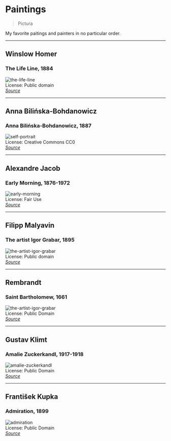 # Paintings
> Pictura
 
My favorite paitings and painters in no particular order.

---

## Winslow Homer
### The Life Line, 1884
![the-life-line](https://uploads6.wikiart.org/images/winslow-homer/the-life-line.jpg)  
License: Public domain  
*[Source](https://www.wikiart.org/en/winslow-homer/the-life-line)*

---

## Anna Bilińska-Bohdanowicz
### Anna Bilińska-Bohdanowicz, 1887
![self-portrait](https://upload.wikimedia.org/wikipedia/commons/0/0b/Self-portrait_by_Anna_Bili%C5%84ska-Bohdanowiczowa%2C_1887.jpg)  
License: Creative Commons CC0  
*[Source](https://commons.wikimedia.org/wiki/File:Self-portrait_by_Anna_Bili%C5%84ska-Bohdanowiczowa,_1887.jpg)*

---

## Alexandre Jacob
### Early Morning, 1876-1972
![early-morning](https://i.imgur.com/06sBvPi.jpg)  
License: Fair Use  
*[Source](https://www.wikiart.org/en/alexandre-jacob/early-morning)*

---

## Filipp Malyavin
### The artist Igor Grabar, 1895
![the-artist-igor-grabar](https://uploads4.wikiart.org/images/filipp-malyavin/the-artist-igor-grabar-1895.jpg)  
License: Public domain  
*[Source](https://www.wikiart.org/en/filipp-malyavin/the-artist-igor-grabar-1895)*

---

## Rembrandt
### Saint Bartholomew, 1661
![the-artist-igor-grabar](https://media.getty.edu/iiif/image/419d4e47-23e5-4031-92cf-b196f5590113/full/1024,/0/default.jpg)  
License: Public Domain  
*[Source](https://www.getty.edu/art/collection/object/103RB6)*

---

## Gustav Klimt
### Amalie Zuckerkandl, 1917-1918
![amalie-zuckerkandl](https://uploads6.wikiart.org/images/gustav-klimt/amalie-zuckerkandl-1918.jpg)  
License: Public Domain  
*[Source](https://www.wikiart.org/en/gustav-klimt/amalie-zuckerkandl-1918)*

---

## František Kupka 
### Admiration, 1899
![admiration](https://www.moma.org/media/W1siZiIsIjIxMDE5MiJdLFsicCIsImNvbnZlcnQiLCItcXVhbGl0eSA5MCAtcmVzaXplIDIwMDB4MTQ0MFx1MDAzZSJdXQ.jpg)  
License: Public Domain  
*[Source](https://www.moma.org/collection/works/33684)*
